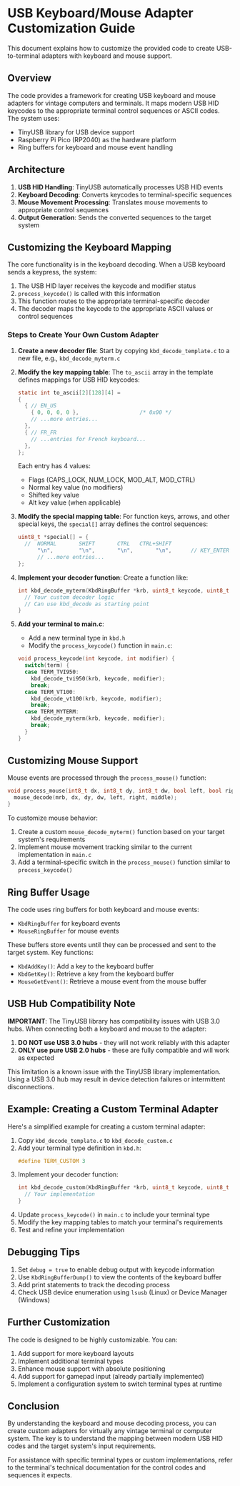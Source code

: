 # USB Keyboard/Mouse Adapter Customization Guide

This document explains how to customize the provided code to create USB-to-terminal adapters with keyboard and mouse support.

## Overview

The code provides a framework for creating USB keyboard and mouse adapters for vintage computers and terminals. It maps modern USB HID keycodes to the appropriate terminal control sequences or ASCII codes. The system uses:

- TinyUSB library for USB device support
- Raspberry Pi Pico (RP2040) as the hardware platform
- Ring buffers for keyboard and mouse event handling

## Architecture

1. **USB HID Handling**: TinyUSB automatically processes USB HID events
2. **Keyboard Decoding**: Converts keycodes to terminal-specific sequences
3. **Mouse Movement Processing**: Translates mouse movements to appropriate control sequences
4. **Output Generation**: Sends the converted sequences to the target system

## Customizing the Keyboard Mapping

The core functionality is in the keyboard decoding. When a USB keyboard sends a keypress, the system:

1. The USB HID layer receives the keycode and modifier status
2. `process_keycode()` is called with this information
3. This function routes to the appropriate terminal-specific decoder
4. The decoder maps the keycode to the appropriate ASCII values or control sequences

### Steps to Create Your Own Custom Adapter

1. **Create a new decoder file**:
   Start by copying `kbd_decode_template.c` to a new file, e.g., `kbd_decode_myterm.c`

2. **Modify the key mapping table**:
   The `to_ascii` array in the template defines mappings for USB HID keycodes:
   ```c
   static int to_ascii[2][128][4] =
   {
     { // EN_US
       { 0, 0, 0, 0 },                   /* 0x00 */
       // ...more entries...
     },
     { // FR_FR
       // ...entries for French keyboard...
     },
   };
   ```

   Each entry has 4 values:
   - Flags (CAPS_LOCK, NUM_LOCK, MOD_ALT, MOD_CTRL)
   - Normal key value (no modifiers)
   - Shifted key value
   - Alt key value (when applicable)

3. **Modify the special mapping table**:
   For function keys, arrows, and other special keys, the `special[]` array defines the control sequences:
   ```c
   uint8_t *special[] = {
     //  NORMAL       SHIFT       CTRL   CTRL+SHIFT
         "\n",        "\n",       "\n",       "\n",      // KEY_ENTER    0x8000 index 00
         // ...more entries...
   };
   ```

4. **Implement your decoder function**:
   Create a function like:
   ```c
   int kbd_decode_myterm(KbdRingBuffer *krb, uint8_t keycode, uint8_t modifier) {
     // Your custom decoder logic
     // Can use kbd_decode as starting point
   }
   ```

5. **Add your terminal to main.c**:
   - Add a new terminal type in `kbd.h`
   - Modify the `process_keycode()` function in `main.c`:
   ```c
   void process_keycode(int keycode, int modifier) {
     switch(term) {
     case TERM_TVI950:
       kbd_decode_tvi950(krb, keycode, modifier);
       break;
     case TERM_VT100:
       kbd_decode_vt100(krb, keycode, modifier);
       break;
     case TERM_MYTERM:
       kbd_decode_myterm(krb, keycode, modifier);
       break;
     }
   }
   ```

## Customizing Mouse Support

Mouse events are processed through the `process_mouse()` function:

```c
void process_mouse(int8_t dx, int8_t dy, int8_t dw, bool left, bool right, bool middle) {
  mouse_decode(mrb, dx, dy, dw, left, right, middle);
}
```

To customize mouse behavior:

1. Create a custom `mouse_decode_myterm()` function based on your target system's requirements
2. Implement mouse movement tracking similar to the current implementation in `main.c`
3. Add a terminal-specific switch in the `process_mouse()` function similar to `process_keycode()`

## Ring Buffer Usage

The code uses ring buffers for both keyboard and mouse events:

- `KbdRingBuffer` for keyboard events
- `MouseRingBuffer` for mouse events

These buffers store events until they can be processed and sent to the target system. Key functions:

- `KbdAddKey()`: Add a key to the keyboard buffer
- `KbdGetKey()`: Retrieve a key from the keyboard buffer
- `MouseGetEvent()`: Retrieve a mouse event from the mouse buffer

## USB Hub Compatibility Note

**IMPORTANT**: The TinyUSB library has compatibility issues with USB 3.0 hubs. When connecting both a keyboard and mouse to the adapter:

1. **DO NOT use USB 3.0 hubs** - they will not work reliably with this adapter
2. **ONLY use pure USB 2.0 hubs** - these are fully compatible and will work as expected

This limitation is a known issue with the TinyUSB library implementation. Using a USB 3.0 hub may result in device detection failures or intermittent disconnections.

## Example: Creating a Custom Terminal Adapter

Here's a simplified example for creating a custom terminal adapter:

1. Copy `kbd_decode_template.c` to `kbd_decode_custom.c`
2. Add your terminal type definition in `kbd.h`:
   ```c
   #define TERM_CUSTOM 3
   ```
3. Implement your decoder function:
   ```c
   int kbd_decode_custom(KbdRingBuffer *krb, uint8_t keycode, uint8_t modifier) {
     // Your implementation
   }
   ```
4. Update `process_keycode()` in `main.c` to include your terminal type
5. Modify the key mapping tables to match your terminal's requirements
6. Test and refine your implementation

## Debugging Tips

1. Set `debug = true` to enable debug output with keycode information
2. Use `KbdRingBufferDump()` to view the contents of the keyboard buffer
3. Add print statements to track the decoding process
4. Check USB device enumeration using `lsusb` (Linux) or Device Manager (Windows)

## Further Customization

The code is designed to be highly customizable. You can:

1. Add support for more keyboard layouts
2. Implement additional terminal types
3. Enhance mouse support with absolute positioning
4. Add support for gamepad input (already partially implemented)
5. Implement a configuration system to switch terminal types at runtime

## Conclusion

By understanding the keyboard and mouse decoding process, you can create custom adapters for virtually any vintage terminal or computer system. The key is to understand the mapping between modern USB HID codes and the target system's input requirements.

For assistance with specific terminal types or custom implementations, refer to the terminal's technical documentation for the control codes and sequences it expects.
